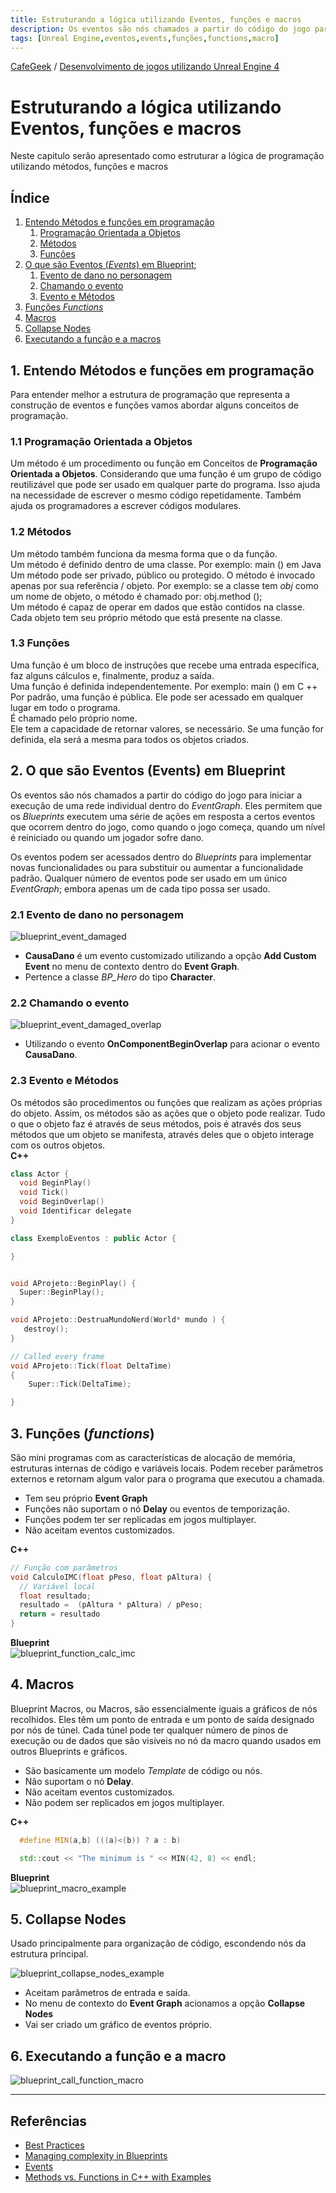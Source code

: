 ```yaml
---
title: Estruturando a lógica utilizando Eventos, funções e macros
description: Os eventos são nós chamados a partir do código do jogo para iniciar a execução de uma rede individual dentro do *EventGraph*. Eles permitem que os Blueprints executem uma série de ações em resposta a certos eventos que ocorrem dentro do jogo, como quando o jogo começa, quando um nível é reiniciado ou quando um jogador sofre dano.
tags: [Unreal Engine,eventos,events,funções,functions,macro]
---
```


[CafeGeek](http://CafeGeek.eti.br)  / [Desenvolvimento de jogos utilizando Unreal Engine 4](http://cafeGeek.eti.br/ue4_blueprint/index.html)

# Estruturando a lógica utilizando Eventos, funções e macros
Neste capitulo serão apresentado como estruturar a lógica de programação utilizando métodos, funções e macros

## Índice
1. [Entendo Métodos e funções em programação](#1)
    1. [Programação Orientada a Objetos](#11)
    1. [Métodos](#12)
    1. [Funções](#13)
1. [O que são Eventos (*Events*) em Blueprint](#2);
    1. [Evento de dano no personagem](#21)
    1. [Chamando o evento](#22)
    1. [Evento e Métodos](#23)
1. [Funções *Functions*](#3)
1. [Macros](#4)
1. [Collapse Nodes](#5)
1. [Executando a função e a macros](#6)

<a name="1"></a>
## 1. Entendo Métodos e funções em programação
Para entender melhor a estrutura de programação que representa a construção de eventos e funções vamos abordar alguns conceitos de programação.

<a name="11"></a>
### 1.1 Programação Orientada a Objetos  
Um método é um procedimento ou função em Conceitos de **Programação Orientada a Objetos**. Considerando que uma função é um grupo de código reutilizável que pode ser usado em qualquer parte do programa. Isso ajuda na necessidade de escrever o mesmo código repetidamente. Também ajuda os programadores a escrever códigos modulares.

<a name="12"></a>
### 1.2 Métodos
Um método também funciona da mesma forma que o da função.  
Um método é definido dentro de uma classe. Por exemplo: main () em Java  
Um método pode ser privado, público ou protegido.
O método é invocado apenas por sua referência / objeto. Por exemplo: se a classe tem *obj* como um nome de objeto, o método é chamado por:
obj.method ();  
Um método é capaz de operar em dados que estão contidos na classe.    
Cada objeto tem seu próprio método que está presente na classe.

<a name="13"></a>
### 1.3 Funções
Uma função é um bloco de instruções que recebe uma entrada específica, faz alguns cálculos e, finalmente, produz a saída.  
Uma função é definida independentemente. Por exemplo: main () em C ++  
Por padrão, uma função é pública.
Ele pode ser acessado em qualquer lugar em todo o programa.  
É chamado pelo próprio nome.  
Ele tem a capacidade de retornar valores, se necessário.
Se uma função for definida, ela será a mesma para todos os objetos criados.  

<a name="2"></a>
## 2. O que são Eventos (**Events**) em Blueprint
Os eventos são nós chamados a partir do código do jogo para iniciar a execução de uma rede individual dentro do *EventGraph*. Eles permitem que os *Blueprints* executem uma série de ações em resposta a certos eventos que ocorrem dentro do jogo, como quando o jogo começa, quando um nível é reiniciado ou quando um jogador sofre dano.

Os eventos podem ser acessados dentro do *Blueprints* para implementar novas funcionalidades ou para substituir ou aumentar a funcionalidade padrão. Qualquer número de eventos pode ser usado em um único *EventGraph*; embora apenas um de cada tipo possa ser usado.

<a name="21"></a>
### 2.1 Evento de dano  no personagem
![blueprint_event_damaged](imagens/modulos/blueprint_event_damaged.jpg)
- **CausaDano** é um evento customizado utilizando a opção **Add Custom Event** no menu de contexto dentro do **Event Graph**.
- Pertence a classe *BP_Hero* do tipo **Character**.

<a name="22"></a>
### 2.2 Chamando o evento
![blueprint_event_damaged_overlap](imagens/modulos/blueprint_event_damaged_overlap.jpg)
- Utilizando o evento **OnComponentBeginOverlap** para acionar o evento **CausaDano**.

<a name="23"></a>
### 2.3 Evento e Métodos
Os métodos são procedimentos ou funções que realizam as ações próprias do objeto. Assim, os métodos são as ações que o objeto pode realizar. Tudo o que o objeto faz é através de seus métodos, pois é através dos seus métodos que um objeto se manifesta, através deles que o objeto interage com os outros objetos.  
**C++**
```cpp
class Actor {
  void BeginPlay()
  void Tick()
  void BeginOverlap()
  void Identificar delegate
}

class ExemploEventos : public Actor {

}
```

```cpp

void AProjeto::BeginPlay() {
  Super::BeginPlay();
}

void AProjeto::DestruaMundoNerd(World* mundo ) {
   destroy();
}

// Called every frame
void AProjeto::Tick(float DeltaTime)
{
	Super::Tick(DeltaTime);

}
```
<a name="3"></a>
## 3. Funções (*functions*)
São mini programas com as características de alocação de memória, estruturas internas de código e variáveis locais.
Podem receber parâmetros externos e retornam algum valor para o programa que executou a chamada.  
- Tem seu próprio **Event Graph**
- Funções não suportam o nó **Delay** ou eventos de temporização.
- Funções podem ter ser replicadas em jogos multiplayer.
- Não aceitam eventos customizados.

**C++**   
```cpp
// Função com parâmetros
void CalculoIMC(float pPeso, float pAltura) {
  // Variável local
  float resultado;
  resultado =  (pAltura * pAltura) / pPeso;
  return = resultado
}  
```
**Blueprint**   
![blueprint_function_calc_imc](imagens/modulos/blueprint_function_calc_imc.jpg)

<a name="4"></a>
## 4. Macros
Blueprint Macros, ou Macros, são essencialmente iguais a gráficos de nós recolhidos. Eles têm um ponto de entrada e um ponto de saída designado por nós de túnel. Cada túnel pode ter qualquer número de pinos de execução ou de dados que são visíveis no nó da macro quando usados em outros Blueprints e gráficos.
- São basicamente um modelo *Template* de código ou nós.
- Não suportam o nó **Delay**.
- Não aceitam eventos customizados.
- Não podem ser replicados em jogos multiplayer.

**C++**
```cpp
  #define MIN(a,b) (((a)<(b)) ? a : b)

  std::cout << "The minimum is " << MIN(42, 8) << endl;
```

**Blueprint**  
![blueprint_macro_example](imagens/modulos/blueprint_macro_example.jpg)

<a name="5"></a>
## 5. Collapse Nodes
Usado principalmente para organização de código, escondendo nós da estrutura principal.

![blueprint_collapse_nodes_example](imagens/modulos/blueprint_collapse_nodes_example.jpg)
- Aceitam parâmetros de entrada e saída.  
- No menu de contexto do **Event Graph** acionamos a opção **Collapse Nodes**
- Vai ser criado um gráfico de eventos próprio.

<a name="6"></a>
## 6. Executando a função e a macro  
![blueprint_call_function_macro](imagens/modulos/blueprint_call_function_macro.jpg)

***
## Referências
- [Best Practices](https://docs.unrealengine.com/en-US/Engine/Blueprints/BestPractices/index.html)
- [Managing complexity in Blueprints](https://www.unrealengine.com/en-US/blog/managing-complexity-in-blueprints?sessionInvalidated=true)
- [Events](https://docs.unrealengine.com/en-US/Engine/Blueprints/UserGuide/Events/index.html)
- [Methods vs. Functions in C++ with Examples](https://www.geeksforgeeks.org/methods-vs-functions-in-c-with-examples/)
